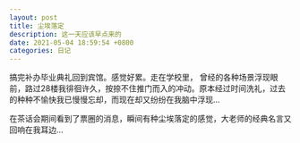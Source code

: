 ```yaml
---
layout: post
title: 尘埃落定
description: 这一天应该早点来的
date: 2021-05-04 18:59:54 +0800
categories: 日记
---
```


搞完补办毕业典礼回到宾馆。感觉好累。走在学校里， 曾经的各种场景浮现眼前，路过28楼我徘徊许久，按捺不住推门而入的冲动。原本经过时间洗礼，过去的种种不愉快我已慢慢忘却，而现在却又纷纷在我脑中浮现...

在茶话会期间看到了票圈的消息，瞬间有种尘埃落定的感觉，大老师的经典名言又回响在我耳边...